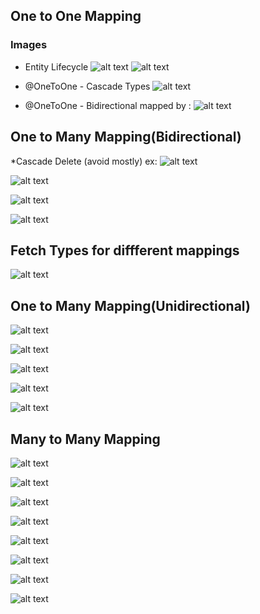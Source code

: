 ## One to One Mapping

### Images

- Entity Lifecycle
  ![alt text](image.png)
  ![alt text](image-1.png)

* @OneToOne - Cascade Types
  ![alt text](image-2.png)

* @OneToOne - Bidirectional
  mapped by :
  ![alt text](image-3.png)

## One to Many Mapping(Bidirectional)

\*Cascade Delete (avoid mostly)
ex:
![alt text](image-4.png)

![alt text](image-6.png)

![alt text](image-7.png)

![alt text](image-5.png)

## Fetch Types for diffferent mappings

![alt text](image-8.png)

## One to Many Mapping(Unidirectional)

![alt text](image-9.png)

![alt text](image-10.png)

![alt text](image-11.png)

![alt text](image-12.png)

![alt text](image-13.png)

## Many to Many Mapping

![alt text](image-14.png)

![alt text](image-15.png)

![alt text](image-16.png)

![alt text](image-17.png)

![alt text](image-18.png)

![alt text](image-19.png)

![alt text](image-20.png)

![alt text](image-21.png)
